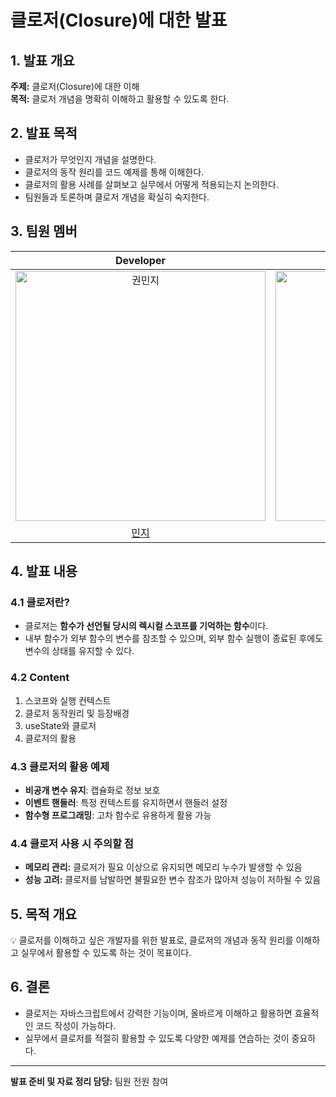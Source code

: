 
# 클로저(Closure)에 대한 발표

## 1. 발표 개요
**주제:** 클로저(Closure)에 대한 이해  
**목적:** 클로저 개념을 명확히 이해하고 활용할 수 있도록 한다.

## 2. 발표 목적
- 클로저가 무엇인지 개념을 설명한다.
- 클로저의 동작 원리를 코드 예제를 통해 이해한다.
- 클로저의 활용 사례를 살펴보고 실무에서 어떻게 적용되는지 논의한다.
- 팀원들과 토론하며 클로저 개념을 확실히 숙지한다.

## 3. 팀원 멤버
|                                        Developer                                         |                                         Developer                                         |                                        Developer                                         |                                        Developer                                         |
| :--------------------------------------------------------------------------------------: | :---------------------------------------------------------------------------------------: | :--------------------------------------------------------------------------------------: | :--------------------------------------------------------------------------------------: |
| <img src="https://avatars.githubusercontent.com/u/56202921?v=4" width=400px alt="권민지"/> | <img src="https://avatars.githubusercontent.com/u/87076416?v=4" width=400px alt="김소민"/> | <img src="https://avatars.githubusercontent.com/u/78861124?v=4" width=400px alt="조현식"/> | <img src="https://avatars.githubusercontent.com/u/99820610?v=4" width=400px alt="이한비"/> |
|                          [민지](https://github.com/mjgwon24)                          |                             [소민](https://github.com/minnie0175)                             |                            [현식](https://github.com/1223v)                             |                            [한비](https://github.com/AlmondBreez3)                            |

## 4. 발표 내용


### 4.1 클로저란?
- 클로저는 **함수가 선언될 당시의 렉시컬 스코프를 기억하는 함수**이다.
- 내부 함수가 외부 함수의 변수를 참조할 수 있으며, 외부 함수 실행이 종료된 후에도 변수의 상태를 유지할 수 있다.

### 4.2 Content
1. 스코프와 실행 컨텍스트
2. 클로저 동작원리 및 등장배경
3. useState와 클로저
4. 클로저의 활용

### 4.3 클로저의 활용 예제
- **비공개 변수 유지**: 캡슐화로 정보 보호
- **이벤트 핸들러**: 특정 컨텍스트를 유지하면서 핸들러 설정
- **함수형 프로그래밍**: 고차 함수로 유용하게 활용 가능

### 4.4 클로저 사용 시 주의할 점
- **메모리 관리:** 클로저가 필요 이상으로 유지되면 메모리 누수가 발생할 수 있음
- **성능 고려:** 클로저를 남발하면 불필요한 변수 참조가 많아져 성능이 저하될 수 있음

## 5. 목적 개요
💡 클로저를 이해하고 싶은 개발자를 위한 발표로, 클로저의 개념과 동작 원리를 이해하고 실무에서 활용할 수 있도록 하는 것이 목표이다.

## 6. 결론
- 클로저는 자바스크립트에서 강력한 기능이며, 올바르게 이해하고 활용하면 효율적인 코드 작성이 가능하다.
- 실무에서 클로저를 적절히 활용할 수 있도록 다양한 예제를 연습하는 것이 중요하다.

---
**발표 준비 및 자료 정리 담당:** 팀원 전원 참여

